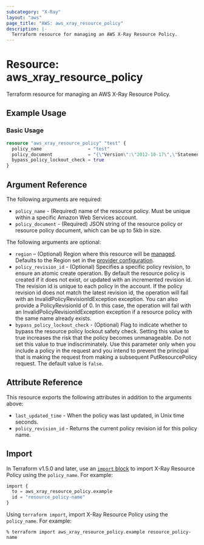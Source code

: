 ```yaml
---
subcategory: "X-Ray"
layout: "aws"
page_title: "AWS: aws_xray_resource_policy"
description: |-
  Terraform resource for managing an AWS X-Ray Resource Policy.
---
```


# Resource: aws_xray_resource_policy

Terraform resource for managing an AWS X-Ray Resource Policy.

## Example Usage

### Basic Usage

```terraform
resource "aws_xray_resource_policy" "test" {
  policy_name                 = "test"
  policy_document             = "{\"Version\":\"2012-10-17\",\"Statement\":[{\"Sid\":\"AllowXRayAccess\",\"Effect\":\"Allow\",\"Principal\":{\"AWS\":\"*\"},\"Action\":[\"xray:*\",\"xray:PutResourcePolicy\"],\"Resource\":\"*\"}]}"
  bypass_policy_lockout_check = true
}
```

## Argument Reference

The following arguments are required:

* `policy_name` - (Required) name of the resource policy. Must be unique within a specific Amazon Web Services account.
* `policy_document` - (Required) JSON string of the resource policy or resource policy document, which can be up to 5kb in size.

The following arguments are optional:

* `region` – (Optional) Region where this resource will be [managed](https://docs.aws.amazon.com/general/latest/gr/rande.html#regional-endpoints). Defaults to the Region set in the [provider configuration](https://registry.terraform.io/providers/hashicorp/aws/latest/docs#aws-configuration-reference).
* `policy_revision_id` - (Optional) Specifies a specific policy revision, to ensure an atomic create operation. By default the resource policy is created if it does not exist, or updated with an incremented revision id. The revision id is unique to each policy in the account. If the policy revision id does not match the latest revision id, the operation will fail with an InvalidPolicyRevisionIdException exception. You can also provide a PolicyRevisionId of 0. In this case, the operation will fail with an InvalidPolicyRevisionIdException exception if a resource policy with the same name already exists.
* `bypass_policy_lockout_check` - (Optional) Flag to indicate whether to bypass the resource policy lockout safety check. Setting this value to true increases the risk that the policy becomes unmanageable. Do not set this value to true indiscriminately. Use this parameter only when you include a policy in the request and you intend to prevent the principal that is making the request from making a subsequent PutResourcePolicy request. The default value is `false`.

## Attribute Reference

This resource exports the following attributes in addition to the arguments above:

* `last_updated_time` - When the policy was last updated, in Unix time seconds.
* `policy_revision_id` - Returns the current policy revision id for this policy name.

## Import

In Terraform v1.5.0 and later, use an [`import` block](https://developer.hashicorp.com/terraform/language/import) to import X-Ray Resource Policy using the `policy_name`. For example:

```terraform
import {
  to = aws_xray_resource_policy.example
  id = "resource_policy-name"
}
```

Using `terraform import`, import X-Ray Resource Policy using the `policy_name`. For example:

```console
% terraform import aws_xray_resource_policy.example resource_policy-name
```
